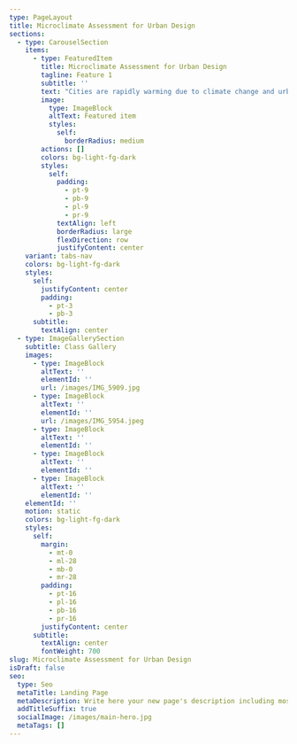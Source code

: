 ```yaml
---
type: PageLayout
title: Microclimate Assessment for Urban Design
sections:
  - type: CarouselSection
    items:
      - type: FeaturedItem
        title: Microclimate Assessment for Urban Design
        tagline: Feature 1
        subtitle: ''
        text: "Cities are rapidly warming due to climate change and urbanization, posing significant threats to health and thermal comfort through extreme heat events and urban overheating. Understanding the relationship between microclimate and urban form is essential for designing more livable environments. \n\nA This project-based class will explore the interplay between urban planning, design, microclimate, and\_human\_health. Students learn microclimate monitoring methods, basics of human energy balance, and techniques to estimate & visualize personal heat exposure and thermal comfort. The course includes conducting microclimate monitoring fieldwork with smart mobile sensors, analyzing and visualizing environmental data, and calculating thermal comfort indices to provide evidence-based recommendations for neighborhood\_improvements.\n"
        image:
          type: ImageBlock
          altText: Featured item
          styles:
            self:
              borderRadius: medium
        actions: []
        colors: bg-light-fg-dark
        styles:
          self:
            padding:
              - pt-9
              - pb-9
              - pl-9
              - pr-9
            textAlign: left
            borderRadius: large
            flexDirection: row
            justifyContent: center
    variant: tabs-nav
    colors: bg-light-fg-dark
    styles:
      self:
        justifyContent: center
        padding:
          - pt-3
          - pb-3
      subtitle:
        textAlign: center
  - type: ImageGallerySection
    subtitle: Class Gallery
    images:
      - type: ImageBlock
        altText: ''
        elementId: ''
        url: /images/IMG_5909.jpg
      - type: ImageBlock
        altText: ''
        elementId: ''
        url: /images/IMG_5954.jpeg
      - type: ImageBlock
        altText: ''
        elementId: ''
      - type: ImageBlock
        altText: ''
        elementId: ''
      - type: ImageBlock
        altText: ''
        elementId: ''
    elementId: ''
    motion: static
    colors: bg-light-fg-dark
    styles:
      self:
        margin:
          - mt-0
          - ml-28
          - mb-0
          - mr-28
        padding:
          - pt-16
          - pl-16
          - pb-16
          - pr-16
        justifyContent: center
      subtitle:
        textAlign: center
        fontWeight: 700
slug: Microclimate Assessment for Urban Design
isDraft: false
seo:
  type: Seo
  metaTitle: Landing Page
  metaDescription: Write here your new page's description including most relevant keywords.
  addTitleSuffix: true
  socialImage: /images/main-hero.jpg
  metaTags: []
---
```

